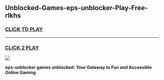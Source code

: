 
## Unblocked-Games-eps-unblocker-Play-Free-rlkhs
<h3>
<a href="https://premium76.site?title=eps-unblocker&ref=23A">CLICK TO PLAY</a></h3>
<hr>

<h3>
<a href="https://premium76.site?title=eps-unblocker&ref=23A">CLICK 2 PLAY</a>
  
</h3>

<a href="https://premium76.site?title=eps-unblocker&ref=23A"><img src="https://clearcache.store/games.png"></a>


**eps-unblocker games unblocked: Your Gateway to Fun and Accessible Online Gaming**
